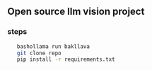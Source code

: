 ## Open source llm vision project

### steps
 ```bash 
    bashollama run bakllava
    git clone repo
    pip install -r requirements.txt 
```
